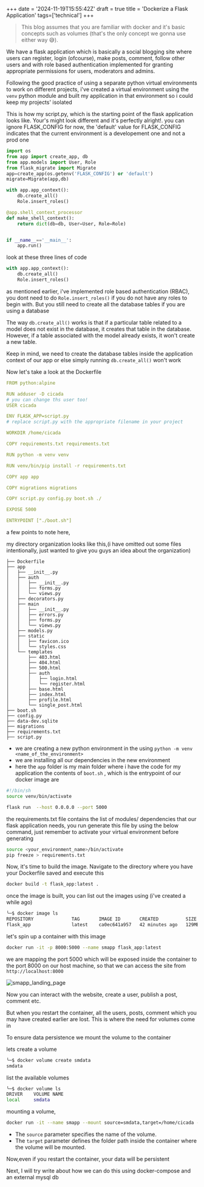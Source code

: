 +++
date = '2024-11-19T15:55:42Z'
draft = true
title = 'Dockerize a Flask Application'
tags=['technical']
+++

> This blog assumes that you are familiar with docker and it's basic concepts such as volumes (that's the only concept we gonna use either way 😅).

We have a flask application which is basically a social blogging site where users can register, login (ofcourse), make posts, comment, follow other users and with role based authentication implemented for granting appropriate permissions for users, moderators and admins.

Following the good practice of using a separate python virtual environments to work on different projects, i've created a virtual environment using the `venv` python module and built my application in that environment so i could keep my projects' isolated

This is how my script.py, which is the starting point of the flask application looks like. Your's might look different and it's perfectly alright!.
you can ignore FLASK_CONFIG for now, the 'default' value for FLASK_CONFIG indicates that the current environment is a developement one and not a prod one

```python
import os
from app import create_app, db
from app.models import User, Role
from flask_migrate import Migrate
app=create_app(os.getenv('FLASK_CONFIG') or 'default')
migrate=Migrate(app,db)

with app.app_context():
    db.create_all()
    Role.insert_roles()

@app.shell_context_processor
def make_shell_context():
    return dict(db=db, User=User, Role=Role)


if __name__=='__main__':
    app.run()

```

look at these three lines of code

```python
with app.app_context():
    db.create_all()
    Role.insert_roles()
```

as mentioned earlier, i've implemented role based authentication (RBAC), you dont need to do `Role.insert_roles()` if you do not have any roles to begin with. But you still need to create all the database tables if you are using a database

The way `db.create_all()` works is that if a particular table related to a model does not exist in the database, it creates that table in the database. However, if a table associated with the model already exists, it won't create a new table.

Keep in mind, we need to create the database tables inside the application context of our app or else simply running `db.create_all()` won't work

Now let's take a look at the Dockerfile

```yaml
FROM python:alpine

RUN adduser -D cicada
# you can change ths user too!
USER cicada

ENV FLASK_APP=script.py
# replace script.py with the appropriate filename in your project

WORKDIR /home/cicada

COPY requirements.txt requirements.txt

RUN python -m venv venv

RUN venv/bin/pip install -r requirements.txt

COPY app app

COPY migrations migrations

COPY script.py config.py boot.sh ./

EXPOSE 5000

ENTRYPOINT ["./boot.sh"]
```

a few points to note here,

my directory organization looks like this,(i have omitted out some files intentionally, just wanted to give you guys an idea about the organization)

```
├── Dockerfile
├── app
│   ├── __init__.py
│   ├── auth
│   │   ├── __init__.py
│   │   ├── forms.py
│   │   └── views.py
│   ├── decorators.py
│   ├── main
│   │   ├── __init__.py
│   │   ├── errors.py
│   │   ├── forms.py
│   │   └── views.py
│   ├── models.py
│   ├── static
│   │   ├── favicon.ico
│   │   └── styles.css
│   └── templates
│       ├── 403.html
│       ├── 404.html
│       ├── 500.html
│       ├── auth
│       │   ├── login.html
│       │   └── register.html
│       ├── base.html
│       ├── index.html
│       ├── profile.html
│       └── single_post.html
├── boot.sh
├── config.py
├── data-dev.sqlite
├── migrations
├── requirements.txt
├── script.py
```

- we are creating a new python environment in the using `python -m venv <name_of_the_environment>`
- we are installing all our dependencies in the new environment
- here the `app` folder is my main folder where i have the code for my application
  the contents of `boot.sh` , which is the entrypoint of our docker image are

```bash
#!/bin/sh
source venv/bin/activate

flask run  --host 0.0.0.0 --port 5000
```

the requirements.txt file contains the list of modules/ dependencies that our flask application needs, you run generate this file by using the below command, just remember to activate your virtual environment before generating

```bash
source <your_environment_name>/bin/activate
pip freeze > requirements.txt
```

Now, it's time to build the image. Navigate to the directory where you have your Dockerfile saved and execute this

```bash
docker build -t flask_app:latest .
```

once the image is built, you can list out the images using (i've created a while ago)

```bash
╰─$ docker image ls
REPOSITORY              TAG       IMAGE ID       CREATED          SIZE
flask_app               latest    ca0ec641a957   42 minutes ago   129MB
```

let's spin up a container with this image

```bash
docker run -it -p 8000:5000 --name smapp flask_app:latest
```

we are mapping the port 5000 which will be exposed inside the container to the port 8000 on our host machine, so that we can access the site from `http://localhost:8000`

![smapp_landing_page](/images/smapp_landing.png)

Now you can interact with the website, create a user, publish a post, comment etc.

But when you restart the container, all the users, posts, comment which you may have created earlier are lost. This is where the need for volumes come in

To ensure data persistence we mount the volume to the container

lets create a volume

```bash
╰─$ docker volume create smdata
smdata
```

list the available volumes

```bash
╰─$ docker volume ls
DRIVER    VOLUME NAME
local     smdata
```

mounting a volume,

```bash
docker run -it --name smapp --mount source=smdata,target=/home/cicada -p 8000:5000 flask_app:latest
```

- The `source` parameter specifies the name of the volume.
- The `target` parameter defines the folder path inside the container where the volume will be mounted.

Now,even if you restart the container, your data will be persistent

Next, I will try write about how we can do this using docker-compose and an external mysql db

<!--  need to add github link for the code and  -->
